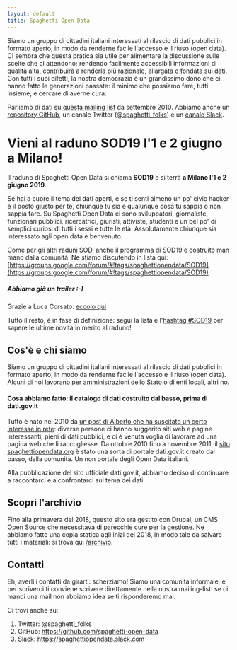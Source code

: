 ```yaml
---
layout: default
title: Spaghetti Open Data
---
```


Siamo un gruppo di cittadini italiani interessati al rilascio di dati pubblici in formato aperto, in modo da renderne facile l'accesso e il riuso (open data). Ci sembra che questa pratica sia utile per alimentare la discussione sulle scelte che ci attendono; rendendo facilmente accessibili informazioni di qualità alta, contribuirà a renderla più razionale, allargata e fondata sui dati. Con tutti i suoi difetti, la nostra democrazia è un grandissimo dono che ci hanno fatto le generazioni passate: il minimo che possiamo fare, tutti insieme, è cercare di averne cura.

Parliamo di dati su [questa mailing list](https://groups.google.com/d/forum/spaghettiopendata) da settembre 2010. Abbiamo anche un [repository GitHub](https://github.com/spaghetti-open-data), un canale Twitter ([@spaghetti_folks](https://www.twitter.com/@spaghetti_folks)) e un [canale Slack](https://spaghettiopendata.slack.com/). 

# Vieni al raduno SOD19 l'1 e 2 giugno a Milano!

Il raduno di Spaghetti Open Data si chiama **SOD19** e si terrà **a Milano l'1 e 2 giugno 2019**.

Se hai a cuore il tema dei dati aperti, e se ti senti almeno un po' civic hacker è il posto giusto per te, chiunque tu sia e qualunque cosa tu sappia o non sappia fare. Su Spaghetti Open Data ci sono sviluppatori, giornaliste, funzionari pubblici, ricercatrici, giuristi, attiviste, studenti e un bel po' di semplici curiosi di tutti i sessi e tutte le età. Assolutamente chiunque sia interessato agli open data è benvenuto.
 
Come per gli altri raduni SOD, anche il programma di SOD19 è costruito man mano dalla comunità. Ne stiamo discutendo in lista qui:
[https://groups.google.com/forum/#!tags/spaghettiopendata/SOD19](https://groups.google.com/forum/#!tags/spaghettiopendata/SOD19)

##### Abbiamo già un trailer :-) 

Grazie a Luca Corsato: [eccolo qui](https://www.youtube.com/embed/nDDEEPcQAHg)

Tutto il resto, è in fase di definizione: segui la lista e l'[hashtag #SOD19](https://twitter.com/search?f=tweets&vertical=default&q=%23SOD19&src=typd) per sapere le ultime novità in merito al raduno!

## Cos'è e chi siamo

Siamo un gruppo di cittadini italiani interessati al rilascio di dati pubblici in formato aperto, in modo da renderne facile l'accesso e il riuso (open data). Alcuni di noi lavorano per amministrazioni dello Stato o di enti locali, altri no.
 
#### Cosa abbiamo fatto: il catalogo di dati costruito dal basso, prima di dati.gov.it

Tutto è nato nel 2010 da [un post di Alberto che ha suscitato un certo interesse in rete](http://www.cottica.net/2010/09/16/spaghetti-open-data-reloaded/): diverse persone ci hanno suggerito siti web e pagine interessanti, pieni di dati pubblici, e ci è venuta voglia di lavorare ad una pagina web che li raccogliesse. Da ottobre 2010 fino a novembre 2011, il [sito spaghettiopendata.org](https://web.archive.org/web/20111016041539/http://www.spaghettiopendata.org/) è stato una sorta di portale dati.gov.it creato dal basso, dalla comunità. Un non portale degli Open Data italiani.

Alla pubblicazione del sito ufficiale dati.gov.it, abbiamo deciso di continuare a raccontarci e a confrontarci sul tema dei dati. 

## Scopri l'archivio

Fino alla primavera del 2018, questo sito era gestito con Drupal, un CMS Open Source che necessitava di parecchie cure per la gestione. Ne abbiamo fatto una copia statica agli inizi del 2018, in modo tale da salvare tutti i materiali: si trova qui [/archivio](https://www.spaghettiopendata.org/archivio/index.html).

## Contatti

Eh, averli i contatti da girarti: scherziamo!
Siamo una comunità informale, e per scriverci ti conviene scrivere direttamente nella nostra mailing-list: se ci mandi una mail non abbiamo idea se ti risponderemo mai.
 
Ci trovi anche su:

1. Twitter: @spaghetti_folks
2. GitHub: https://github.com/spaghetti-open-data
3. Slack: https://spaghettiopendata.slack.com




